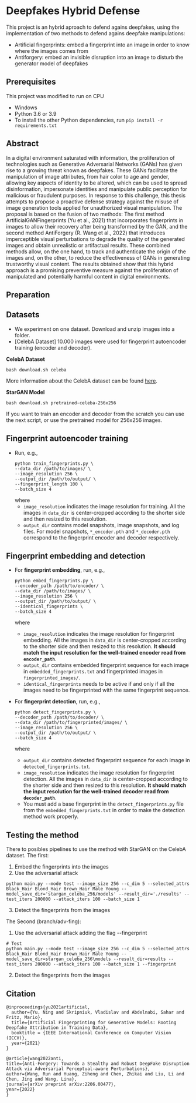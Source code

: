 # Deepfakes Hybrid Defense
This project is an hybrid aproach to defend agains deepfakes, using the implementation of two methods to defend agains deepfake manipulations:
- Artificial fingerprints: embed a fingerprint into an image in order to know where the images comes from
- Antiforgery: embed an invisible disruption into an image to disturb the generator model of deepfakes

## Prerequisites
This project was modified to run on CPU
- Windows
- Python 3.6 or 3.9
- To install the other Python dependencies, run `pip install -r requirements.txt`


## Abstract
In a digital environment saturated with information, the proliferation of technologies such as Generative Adversarial Networks (GANs) has given rise to a growing threat known
as deepfakes. These GANs facilitate the manipulation of image attributes, from hair color to age and gender, allowing key aspects of identity to be altered, which can be used to spread disinformation, impersonate identities and manipulate public perception for malicious or fraudulent purposes. In response to this challenge, this thesis attempts to propose a proactive defense strategy against the misuse of image generation tools applied for unauthorized visual manipulation. The proposal is based on the fusion of two methods: The first method ArtificialGANFingerprints (Yu et al., 2021) that incorporates fingerprints in images to allow their recovery after being transformed by the GAN, and the second method AntiForgery (R. Wang et al., 2022) that introduces imperceptible visual perturbations to degrade the quality of the generated images and obtain unrealistic or artifactual results. These combined methods allow, on the one hand, to track and authenticate the origin of the images and, on the other, to reduce the effectiveness of GANs in generating trustworthy visual content. The results obtained show that this hybrid approach is a promising preventive measure against the proliferation of manipulated and potentially harmful content in digital environments.


## Preparation
## Datasets
- We experiment on one dataset. Download and unzip images into a folder.
- [CelebA Dataset] 10.000 images were used for fingerprint autoencoder training (encoder and decoder).

**CelebA Dataset**

```
bash download.sh celeba
```
More information about the CelebA dataset can be found [here](http://mmlab.ie.cuhk.edu.hk/projects/CelebA.html). 

**StarGAN Model**

```
bash download.sh pretrained-celeba-256x256
```

If you want to train an encoder and decoder from the scratch you can use the next script, or use the pretrained model for 256x256 images.
## Fingerprint autoencoder training
- Run, e.g.,
  ```
  python train_fingerprints.py \
  --data_dir /path/to/images/ \
  --image_resolution 256 \
  --output_dir /path/to/output/ \
  --fingerprint_length 100 \
  --batch_size 4
  ```
  where
  - `image_resolution` indicates the image resolution for training. All the images in `data_dir` is center-cropped according to the shorter side and then resized to this resolution. 
  - `output_dir` contains model snapshots, image snapshots, and log files. For model snapshots, `*_encoder.pth` and `*_decoder.pth` correspond to the fingerprint encoder and decoder respectively.

## Fingerprint embedding and detection
- For **fingerprint embedding**, run, e.g.,
  ```
  python embed_fingerprints.py \
  --encoder_path /path/to/encoder/ \
  --data_dir /path/to/images/ \
  --image_resolution 256 \
  --output_dir /path/to/output/ \
  --identical_fingerprints \
  --batch_size 4
  ```
  where
  - `image_resolution` indicates the image resolution for fingerprint embedding. All the images in `data_dir` is center-cropped according to the shorter side and then resized to this resolution. **It should match the input resolution for the well-trained encoder read from `encoder_path`**.
  - `output_dir` contains embedded fingerprint sequence for each image in `embedded_fingerprints.txt` and fingerprinted images in `fingerprinted_images/`.
  - `identical_fingerprints` needs to be active if and only if all the images need to be fingerprinted with the same fingerprint sequence. 
  
- For **fingerprint detection**, run, e.g.,
  ```
  python detect_fingerprints.py \
  --decoder_path /path/to/decoder/ \
  --data_dir /path/to/fingerprinted/images/ \
  --image_resolution 256 \
  --output_dir /path/to/output/ \
  --batch_size 4
  ```
  where
  - `output_dir` contains detected fingerprint sequence for each image in `detected_fingerprints.txt`.
  - `image_resolution` indicates the image resolution for fingerprint detection. All the images in `data_dir` is center-cropped according to the shorter side and then resized to this resolution. **It should match the input resolution for the well-trained decoder read from `decoder_path`**.
  - You must add a base fingerprint in the `detect_fingerprints.py` file from the `embedded_fingerprints.txt` in order to make the detection method work properly.


## Testing the method

There to posibles pipelines to use the method with StarGAN on the CelebA dataset.
The first:
  1. Embed the fingerprints into the images
  2. Use the adversarial attack
```
python main.py --mode test --image_size 256 --c_dim 5 --selected_attrs Black_Hair Blond_Hair Brown_Hair Male Young --model_save_dir='stargan_celeba_256/models' --result_dir='./results' --test_iters 200000 --attack_iters 100 --batch_size 1
```
  3. Detect the fingerprints from the images

The Second (branch/adv-fing):
  1. Use the adversarial attack adding the flag --fingerprint   
```
# Test
python main.py --mode test --image_size 256 --c_dim 5 --selected_attrs Black_Hair Blond_Hair Brown_Hair Male Young --model_save_dir=stargan_celeba_256\models --result_dir=results --test_iters 200000 --attack_iters 100 --batch_size 1 --fingerprint
```
  2. Detect the fingerprints from the images



## Citation
  ```
  @inproceedings{yu2021artificial,
    author={Yu, Ning and Skripniuk, Vladislav and Abdelnabi, Sahar and Fritz, Mario},
    title={Artificial Fingerprinting for Generative Models: Rooting Deepfake Attribution in Training Data},
    booktitle = {IEEE International Conference on Computer Vision (ICCV)},
    year={2021}
  }
  ```
  ```
@article{wang2022anti,
  title={Anti-Forgery: Towards a Stealthy and Robust DeepFake Disruption Attack via Adversarial Perceptual-aware Perturbations},
  author={Wang, Run and Huang, Ziheng and Chen, Zhikai and Liu, Li and Chen, Jing and Wang, Lina},
  journal={arXiv preprint arXiv:2206.00477},
  year={2022}
}

```


